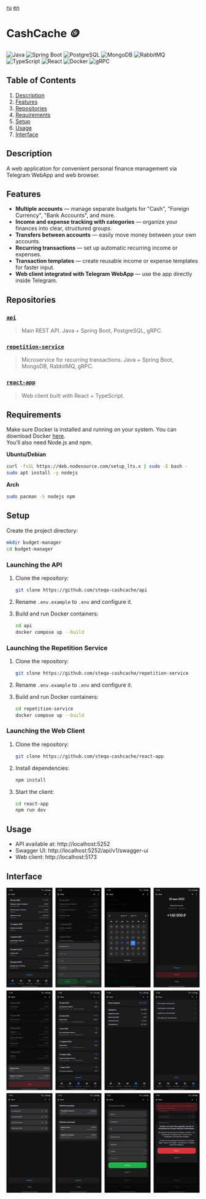 [ru](https://github.com/steqa-cashcache) [en](https://github.com/steqa-cashcache/.github/blob/main/locale/README.en.md)

# CashCache :coin:

![Java](https://img.shields.io/badge/Java-f58312.svg?style=flat&logo=openjdk&logoColor=white)
![Spring Boot](https://img.shields.io/badge/Spring%20Boot-6db240?style=flat&logo=springboot&logoColor=white)
![PostgreSQL](https://img.shields.io/badge/PostgreSQL-326790.svg?style=flat&logo=postgresql&logoColor=white)
![MongoDB](https://img.shields.io/badge/MongoDB-00694a.svg?style=flat&logo=mongodb&logoColor=white)
![RabbitMQ](https://img.shields.io/badge/RabbitMQ-ff6404.svg?style=flat&logo=rabbitmq&logoColor=white)
![TypeScript](https://img.shields.io/badge/TypeScript-017acc?style=flat&logo=typescript&logoColor=white)
![React](https://img.shields.io/badge/React-49aabf?style=flat&logo=react&logoColor=white)
![Docker](https://img.shields.io/badge/Docker-2496ed?logo=docker&logoColor=white)
![gRPC](https://img.shields.io/badge/gRPC-2ca6af.svg?style=flat&logo=grpc&logoColor=white)

## Table of Contents
1. [Description](#description)  
2. [Features](#features)  
3. [Repositories](#repositories)  
4. [Requirements](#requirements)  
5. [Setup](#setup)  
6. [Usage](#usage)  
7. [Interface](#interface)  

## Description
A web application for convenient personal finance management via Telegram WebApp and web browser.

## Features
- **Multiple accounts** — manage separate budgets for "Cash", "Foreign Currency", "Bank Accounts", and more.  
- **Income and expense tracking with categories** — organize your finances into clear, structured groups.  
- **Transfers between accounts** — easily move money between your own accounts.  
- **Recurring transactions** — set up automatic recurring income or expenses.  
- **Transaction templates** — create reusable income or expense templates for faster input.  
- **Web client integrated with Telegram WebApp** — use the app directly inside Telegram.  

## Repositories
### [`api`](https://github.com/steqa-cashcache/api)
> Main REST API. Java + Spring Boot, PostgreSQL, gRPC.

### [`repetition-service`](https://github.com/steqa-cashcache/repetition-service)
> Microservice for recurring transactions. Java + Spring Boot, MongoDB, RabbitMQ, gRPC.

### [`react-app`](https://github.com/steqa-cashcache/react-app)
> Web client built with React + TypeScript.

## Requirements
Make sure Docker is installed and running on your system. You can download Docker [here](https://www.docker.com/get-started).  
You’ll also need Node.js and npm.

**Ubuntu/Debian**
```bash
curl -fsSL https://deb.nodesource.com/setup_lts.x | sudo -E bash -
sudo apt install -y nodejs
```

**Arch**
```bash
sudo pacman -S nodejs npm
```

## Setup

Create the project directory:
```bash
mkdir budget-manager
cd budget-manager
```

### Launching the API
1. Clone the repository:
    ```bash
    git clone https://github.com/steqa-cashcache/api
    ```

2. Rename `.env.example` to `.env` and configure it.

3. Build and run Docker containers:
    ```bash
    cd api
    docker compose up --build
    ```

### Launching the Repetition Service
1. Clone the repository:
    ```bash
    git clone https://github.com/steqa-cashcache/repetition-service
    ```

2. Rename `.env.example` to `.env` and configure it.

3. Build and run Docker containers:
    ```bash
    cd repetition-service
    docker compose up --build
    ```

### Launching the Web Client
1. Clone the repository:
    ```bash
    git clone https://github.com/steqa-cashcache/react-app
    ```

2. Install dependencies:
    ```bash
    npm install
    ```

3. Start the client:
    ```bash
    cd react-app
    npm run dev
    ```

## Usage
- API available at: http://localhost:5252  
- Swagger UI: http://localhost:5252/api/v1/swagger-ui  
- Web client: http://localhost:5173  

## Interface
![Interface Examples](https://github.com/steqa-cashcache/.github/blob/main/media/interface.png?raw=true)
